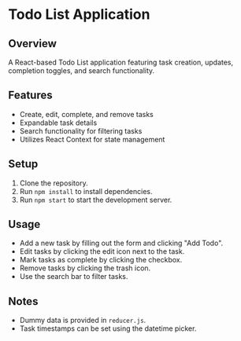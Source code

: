 # Todo List Application

## Overview
A React-based Todo List application featuring task creation, updates, completion toggles, and search functionality. 

## Features
- Create, edit, complete, and remove tasks
- Expandable task details
- Search functionality for filtering tasks
- Utilizes React Context for state management

## Setup
1. Clone the repository.
2. Run `npm install` to install dependencies.
3. Run `npm start` to start the development server.

## Usage
- Add a new task by filling out the form and clicking "Add Todo".
- Edit tasks by clicking the edit icon next to the task.
- Mark tasks as complete by clicking the checkbox.
- Remove tasks by clicking the trash icon.
- Use the search bar to filter tasks.

## Notes
- Dummy data is provided in `reducer.js`.
- Task timestamps can be set using the datetime picker.
